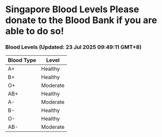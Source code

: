 Singapore Blood Levels
 Please donate to the Blood Bank if you are able to do so!
================================================================================================================================

### Blood Levels (Updated: 23 Jul 2025 09:49:11 GMT+8)
| Blood Type | Level     |
|------------|-----------|
| A+     | Healthy |
| B+     | Healthy |
| O+     | Moderate |
| AB+     | Healthy |
| A-     | Moderate |
| B-     | Healthy |
| O-     | Healthy |
| AB-     | Moderate |
